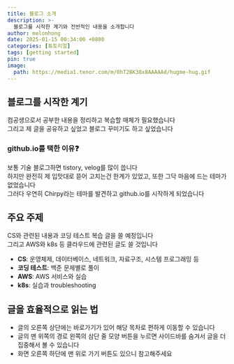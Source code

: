 ```yaml
---
title: 블로그 소개
description: >-
  블로그를 시작한 계기와 전반적인 내용을 소개합니다
author: melonhong
date: 2025-01-15 00:34:00 +0800
categories: [튜토리얼]
tags: [getting started]
pin: true
image:
  path: https://media1.tenor.com/m/0hT2BK38x8AAAAAd/hugme-hug.gif
---
```


## 블로그를 시작한 계기
컴공생으로서 공부한 내용을 정리하고 복습할 매체가 필요했습니다  
그리고 제 글을 공유하고 싶었고 블로그 꾸미기도 하고 싶었습니다

### github.io를 택한 이유❓
보통 기술 블로그하면 tistory, velog를 많이 씁니다  
하지만 완전히 제 입맛대로 뜯어 고치는건 한계가 있었고, 또한 그닥 마음에 드는 테마가 없었습니다  
그러다 우연히 Chirpy라는 테마를 발견하고 github.io를 시작하게 되었습니다


## 주요 주제
CS와 관련된 내용과 코딩 테스트 복습 글을 쓸 예정입니다  
그리고 AWS와 k8s 등 클라우드에 관련된 글도 쓸 것입니다
- **CS**: 운영체제, 데이터베이스, 네트워크, 자료구조, 시스템 프로그래밍 등
- **코딩 테스트**: 백준 문제별로 풀이
- **AWS**: AWS 서비스와 실습
- **k8s**: 실습과 troubleshooting


## 글을 효율적으로 읽는 법
- 글의 오른쪽 상단에는 바로가기가 있어 해당 목차로 편하게 이동할 수 있습니다
- 글의 맨 위쪽의 경로 왼쪽의 삼단 줄 모양 버튼을 누르면 사이드바를 숨겨서 글을 더 집중해서 볼 수 있습니다
- 화면 오른쪽 하단에 맨 위로 가기 버튼도 있으니 참고해주세요